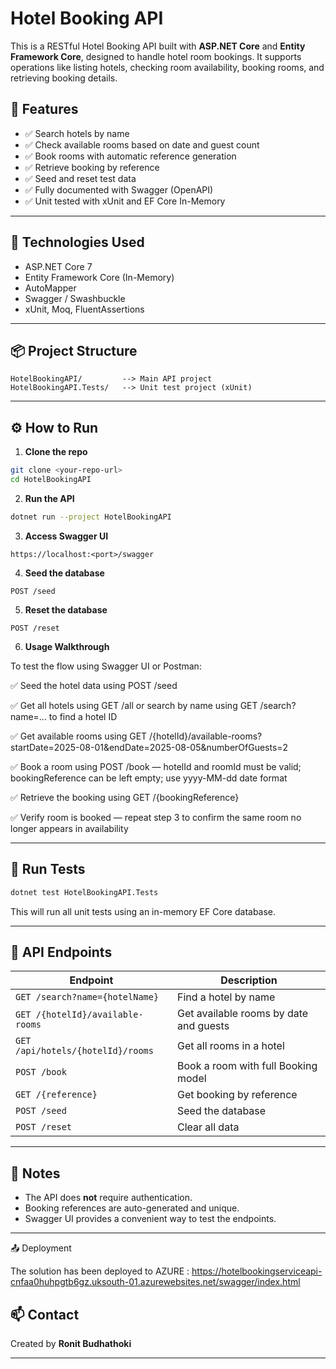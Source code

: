 # Hotel Booking API

This is a RESTful Hotel Booking API built with **ASP.NET Core** and **Entity Framework Core**, designed to handle hotel room bookings. It supports operations like listing hotels, checking room availability, booking rooms, and retrieving booking details.

## 🚀 Features

- ✅ Search hotels by name
- ✅ Check available rooms based on date and guest count
- ✅ Book rooms with automatic reference generation
- ✅ Retrieve booking by reference
- ✅ Seed and reset test data
- ✅ Fully documented with Swagger (OpenAPI)
- ✅ Unit tested with xUnit and EF Core In-Memory

---

## 🔧 Technologies Used

- ASP.NET Core 7
- Entity Framework Core (In-Memory)
- AutoMapper
- Swagger / Swashbuckle
- xUnit, Moq, FluentAssertions

---

## 📦 Project Structure

```
HotelBookingAPI/         --> Main API project
HotelBookingAPI.Tests/   --> Unit test project (xUnit)
```

---

## ⚙️ How to Run

1. **Clone the repo**

```bash
git clone <your-repo-url>
cd HotelBookingAPI
```

2. **Run the API**

```bash
dotnet run --project HotelBookingAPI
```

3. **Access Swagger UI**

```
https://localhost:<port>/swagger
```

4. **Seed the database**

```http
POST /seed
```

5. **Reset the database**

```http
POST /reset
```

6. **Usage Walkthrough**

To test the flow using Swagger UI or Postman:

✅ Seed the hotel data using POST /seed

✅ Get all hotels using GET /all or search by name using GET /search?name=... to find a hotel ID

✅ Get available rooms using GET /{hotelId}/available-rooms?startDate=2025-08-01&endDate=2025-08-05&numberOfGuests=2

✅ Book a room using POST /book — hotelId and roomId must be valid; bookingReference can be left empty; use yyyy-MM-dd date format

✅ Retrieve the booking using GET /{bookingReference}

✅ Verify room is booked — repeat step 3 to confirm the same room no longer appears in availability

---

## 🧪 Run Tests

```bash
dotnet test HotelBookingAPI.Tests
```

This will run all unit tests using an in-memory EF Core database.

---

## 📘 API Endpoints

| Endpoint                          | Description                            |
| --------------------------------- | -------------------------------------- |
| `GET /search?name={hotelName}`    | Find a hotel by name                   |
| `GET /{hotelId}/available-rooms`  | Get available rooms by date and guests |
| `GET /api/hotels/{hotelId}/rooms` | Get all rooms in a hotel               |
| `POST /book`                      | Book a room with full Booking model    |
| `GET /{reference}`                | Get booking by reference               |
| `POST /seed`                      | Seed the database                      |
| `POST /reset`                     | Clear all data                         |

---

## 📝 Notes

- The API does **not** require authentication.
- Booking references are auto-generated and unique.
- Swagger UI provides a convenient way to test the endpoints.

---

📤 Deployment 

The solution has been deployed to AZURE : https://hotelbookingserviceapi-cnfaa0huhpgtb6gz.uksouth-01.azurewebsites.net/swagger/index.html


## 📫 Contact

Created by **Ronit Budhathoki**

---

